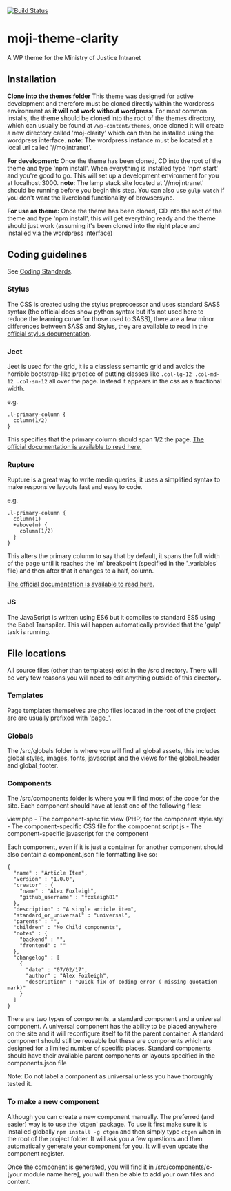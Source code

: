 [![Build Status](https://travis-ci.org/ministryofjustice/mojintranet-theme.svg?branch=rebuildmaster)](https://travis-ci.org/ministryofjustice/mojintranet-theme)

# moji-theme-clarity
A WP theme for the Ministry of Justice Intranet

## Installation

**Clone into the themes folder**
This theme was designed for active development and therefore must be cloned directly within the wordpress environment as **it will not work without wordpress**. For most common installs, the theme should be cloned into the root of the themes directory, which can usually be found at `/wp-content/themes`, once cloned it will create a new directory called 'moj-clarity' which can then be installed using the wordpress interface. **note:** The wordpress instance must be located at a local url called '//mojintranet'.

**For development:** Once the theme has been cloned, CD into the root of the theme and type 'npm install'. When everything is installed type 'npm start' and you're good to go. This will set up a development environment for you at localhost:3000. **note**: The lamp stack site located at '//mojintranet' should be running before you begin this step. You can also use `gulp watch` if you don't want the livereload functionality of browsersync.

**For use as theme:** Once the theme has been cloned, CD into the root of the theme and type 'npm install', this will get everything ready and the theme should just work (assuming it's been cloned into the right place and installed via the wordpress interface)

## Coding guidelines

See [Coding Standards](clarity_toolkit_coding_standards.md).

### Stylus
The CSS is created using the stylus preprocessor and uses standard SASS syntax (the official docs show python syntax but it's not used here to reduce the learning curve for those used to SASS), there are a few minor differences between SASS and Stylus, they are available to read in the [official stylus documentation](http://stylus-lang.com/).

### Jeet
Jeet is used for the grid, it is a classless semantic grid and avoids the horrible bootstrap-like practice of putting classes like `.col-lg-12 .col-md-12 .col-sm-12` all over the page. Instead it appears in the css as a fractional width.

e.g.

```
.l-primary-column {
  column(1/2)
}
```

This specifies that the primary column should span 1/2 the page. [The official documentation is available to read here.](http://jeet.gs)

### Rupture
Rupture is a great way to write media queries, it uses a simplified syntax to make responsive layouts fast and easy to code.

e.g.

```
.l-primary-column {
  column(1)
  +above(m) {
    column(1/2)
  }
}
```

This alters the primary column to say that by default, it spans the full width of the page until it reaches the 'm' breakpoint (specified in the '_variables' file) and then after that it changes to a half, column.

[The official documentation is available to read here.](http://jescalan.github.io/rupture/)

### JS

The JavaScript is written using ES6 but it compiles to standard ES5 using the Babel Transpiler. This will happen automatically provided that the 'gulp' task is running.

## File locations

All source files (other than templates) exist in the /src directory. There will be very few reasons you will need to edit anything outside of this directory.

### Templates
Page templates themselves are php files located in the root of the project are are usually prefixed with 'page_'.

### Globals

The /src/globals folder is where you will find all global assets, this includes global styles, images, fonts, javascript and the views for the global_header and global_footer.

### Components

The /src/components folder is where you will find most of the code for the site. Each component should have at least one of the following files:

view.php - The component-specific view (PHP) for the component
style.styl - The component-specific CSS file for the compoennt
script.js - The component-specific javascript for the component

Each component, even if it is just a container for another component should also contain a component.json file formatting like so:

    {
      "name" : "Article Item",
      "version" : "1.0.0",
      "creator" : {
        "name" : "Alex Foxleigh",
        "github_username" : "foxleigh81"
      },
      "description" : "A single article item",
      "standard_or_universal" : "universal",
      "parents" : "",
      "children" : "No Child components",
      "notes" : {
        "backend" : "",
        "frontend" : ""
      },
      "changelog" : [
        {
          "date" : "07/02/17",
          "author" : "Alex Foxleigh",
          "description" : "Quick fix of coding error ('missing quotation mark)"
        }
      ]
    }

There are two types of components, a standard component and a universal component. A universal component has the ability to be placed anywhere on the site and it will reconfigure itself to fit the parent container. A standard component should still be reusable but these are components which are designed for a limited number of specific places. Standard components should have their available parent components or layouts specified in the components.json file

Note: Do not label a component as universal unless you have thoroughly tested it.

### To make a new component

Although you can create a new component manually. The preferred (and easier) way is to use the 'ctgen' package. To use it first make sure it is installed globally `npm install -g ctgen` and then simply type `ctgen` when in the root of the project folder. It will ask you a few questions and then automatically generate your component for you. It will even update the component register.

Once the component is generated, you will find it in /src/components/c-[your module name here], you will then be able to add your own files and content.
